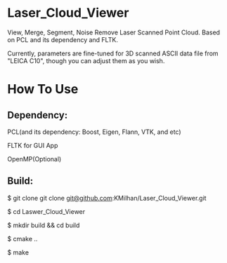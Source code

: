 Laser_Cloud_Viewer
==================

View, Merge, Segment, Noise Remove Laser Scanned Point Cloud. Based on PCL and its dependency and FLTK.

Currently, parameters are fine-tuned for 3D scanned ASCII data file from "LEICA C10", though you can adjust them as you wish.

How To Use
==========
Dependency:
-----------
PCL(and its dependency: Boost, Eigen, Flann, VTK, and etc)

FLTK for GUI App

OpenMP(Optional)

Build:
------
  $ git clone git clone git@github.com:KMilhan/Laser_Cloud_Viewer.git

  $ cd Laswer_Cloud_Viewer

  $ mkdir build && cd build

  $ cmake ..

  $ make
